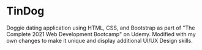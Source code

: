 # TinDog
Doggie dating application using HTML, CSS, and Bootstrap as part of "The Complete 2021 Web Development Bootcamp" on Udemy. Modified with my own changes to make it unique and display additional UI/UX Design skills. 
